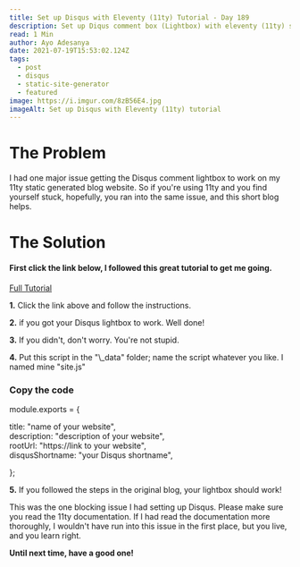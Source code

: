```yaml
---
title: Set up Disqus with Eleventy (11ty) Tutorial - Day 189
description: Set up Diqus comment box (Lightbox) with eleventy (11ty) static sight generator
read: 1 Min
author: Ayo Adesanya
date: 2021-07-19T15:53:02.124Z
tags:
  - post
  - disqus
  - static-site-generator
  - featured
image: https://i.imgur.com/8zB56E4.jpg
imageAlt: Set up Disqus with Eleventy (11ty) tutorial
---
```


<h1 class="snippet__title text-gradient article-special-case">The Problem</h1>

<p class="blog-p">I had one major issue getting the Disqus comment lightbox to work on my 11ty static generated blog website. So if you're using 11ty and you find yourself stuck, hopefully, you ran into the same issue, and this short blog helps.</p>

<h1 class="snippet__title text-gradient article-special-case">The Solution</h1>

<h4>First click the link below, I followed this great tutorial to get me going.</h4>

<a href="https://blog.jodionne.com/how-to-use-disqus-with-eleventy-9081d9a246d8" class="btn btn--primary">Full Tutorial <span><i class="fas fa-arrow-right"></i></span></a>

<p class="blog-p"><strong>1.</strong> Click the link above and follow the instructions.</p>

<p class="blog-p"><strong>2.</strong> if you got your Disqus lightbox to work. Well done!</p>

<p class="blog-p"><strong>3.</strong> If you didn't, don't worry. You're not stupid.</p>

<p class="blog-p"><strong>4.</strong> Put this script in the "\_data" folder; name the script whatever you like. I named mine "site.js"</p>

<h3 class="snippet__title text-gradient article-special-case"> Copy the code</h3>

<div class="code-block">
  module.exports = {
  
  title: "name of your website",
  <br>
  description: "description of your website",
  <br>
  rootUrl: "https://link to your website",
  <br>
  disqusShortname: "your Disqus shortname",
  
  };
</div>

<p class="blog-p"><strong>5.</strong> If you followed the steps in the original blog, your lightbox should work!</p>

</ol>

<P class="blog-p">This was the one blocking issue I had setting up Disqus. Please make sure you read the 11ty documentation. If I had read the documentation more thoroughly, I wouldn't have run into this issue in the first place, but you live, and you learn right.</P>

<strong>Until next time, have a good one!</strong>
